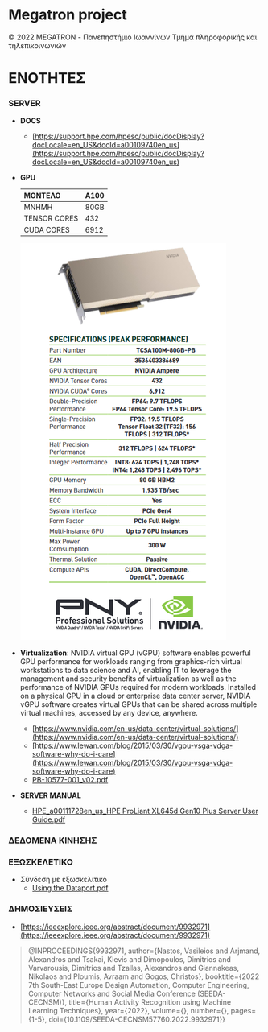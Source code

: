 # Megatron project

© 2022 MEGATRON - Πανεπηστήμιο Ιωαννίνων Τμήμα πληροφορικής και τηλεπικοινωνιών

# ΕΝΟΤΗΤΕΣ

### SERVER

* **DOCS**
  - [https://support.hpe.com/hpesc/public/docDisplay?docLocale=en_US&docId=a00109740en_us](https://support.hpe.com/hpesc/public/docDisplay?docLocale=en_US&docId=a00109740en_us)


* **GPU**

  | ΜΟΝΤΕΛΟ | Α100 |
  | -------------- | ----- |
  | ΜΝΗΜΗ     | 80GB  |
  | ΤENSOR CORES  | 432   |
  | CUDA CORES     | 6912  |

  ![fot_nvidia_a100](./server/a100.png)
* **Virtualization**:
  NVIDIA virtual GPU (vGPU) software enables powerful GPU performance for workloads ranging from graphics-rich virtual workstations to data science and AI, enabling IT to leverage the management and security benefits of virtualization as well as the performance of NVIDIA GPUs required for modern workloads. Installed on a physical GPU in a cloud or enterprise data center server, NVIDIA vGPU software creates virtual GPUs that can be shared across multiple virtual machines, accessed by any device, anywhere.
  - [https://www.nvidia.com/en-us/data-center/virtual-solutions/](https://www.nvidia.com/en-us/data-center/virtual-solutions/)
  - [https://www.lewan.com/blog/2015/03/30/vgpu-vsga-vdga-software-why-do-i-care](https://www.lewan.com/blog/2015/03/30/vgpu-vsga-vdga-software-why-do-i-care)
  - [PB-10577-001_v02.pdf](./server/PB-10577-001_v02.pdf)

* **SERVER MANUAL**
    - [HPE_a00111728en_us_HPE ProLiant XL645d Gen10 Plus Server User Guide.pdf](./server/HPE_a00111728en_us_HPE%20ProLiant%20XL645d%20Gen10%20Plus%20Server%20User%20Guide.pdf)

### ΔΕΔΟΜΕΝΑ ΚΙΝΗΣΗΣ


### ΕΞΩΣΚΕΛΕΤΙΚΟ
  * Σύνδεση με εξωσκελιτικό
    - [Using the Dataport.pdf](./exoskeleton/Using%20the%20Dataport.pdf)


### ΔΗΜΟΣΙΕΥΣΕΙΣ
   * [https://ieeexplore.ieee.org/abstract/document/9932971](https://ieeexplore.ieee.org/abstract/document/9932971)
   >@INPROCEEDINGS{9932971,
   >author={Nastos, Vasileios and Arjmand, Alexandros and Tsakai, Klevis and Dimopoulos, Dimitrios and Varvarousis, Dimitrios and Tzallas, Alexandros and Giannakeas, Nikolaos and Ploumis, Avraam and Gogos, Christos},
   >booktitle={2022 7th South-East Europe Design Automation, Computer Engineering, Computer Networks and Social Media Conference (SEEDA-CECNSM)}, 
   >title={Human Activity Recognition using Machine Learning Techniques}, 
   >year={2022},
   >volume={},
   >number={},
   >pages={1-5},
   >doi={10.1109/SEEDA-CECNSM57760.2022.9932971}}
